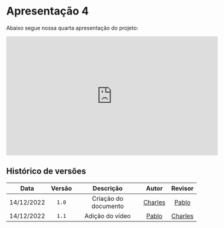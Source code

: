 # Apresentação 4

Abaixo segue nossa quarta apresentação do projeto:

<iframe width="560" height="315" src="https://www.youtube.com/embed/ptO0Fq942Cw" title="YouTube video player" frameborder="0" allow="accelerometer; autoplay; clipboard-write; encrypted-media; gyroscope; picture-in-picture" allowfullscreen></iframe>

## Histórico de versões

|    Data    | Versão |      Descrição       |               Autor               |                    Revisor                     |
| :--------: | :----: | :------------------: | :-------------------------------: | :--------------------------------------------: |
| 14/12/2022 |  `1.0` | Criação do documento | [Charles](https://github.com/charles-serafim) | [Pablo](https://github.com/pabloheika) |
| 14/12/2022 |  `1.1` | Adição do vídeo      | [Pablo](https://github.com/pabloheika) | [Charles](https://github.com/charles-serafim) | 
